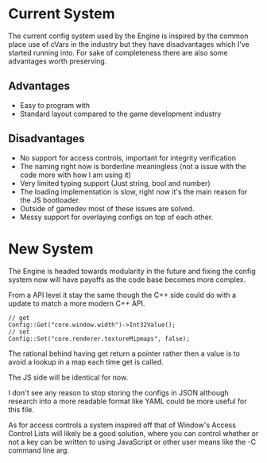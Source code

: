 Current System
====================

The current config system used by the Engine is inspired by the common place use of cVars in the industry but they have disadvantages which I've started running into. For sake of completeness there are also some advantages worth preserving.

Advantages
-----------------------
- Easy to program with
- Standard layout compared to the game development industry

Disadvantages
-----------------------
- No support for access controls, important for integrity verification
- The naming right now is borderline meaningless (not a issue with the code more with how I am using it)
- Very limited typing support (Just string, bool and number)
- The loading implementation is slow, right now it's the main reason for the JS bootloader.
- Outside of gamedev most of these issues are solved.
- Messy support for overlaying configs on top of each other.

New System
====================

The Engine is headed towards modularity in the future and fixing the config system now will have payoffs as the code base becomes more complex.

From a API level it stay the same though the C++ side could do with a update to match a more modern C++ API.

```
// get
Config::Get("core.window.width")->Int32Value();
// set
Config::Set("core.renderer.textureMipmaps", false);
```
The rational behind having get return a pointer rather then a value is to avoid a lookup in a map each time get is called.

The JS side will be identical for now.

I don't see any reason to stop storing the configs in JSON although research into a more readable format like YAML could be more useful for this file.

As for access controls a system inspired off that of Window's Access Control Lists will likely be a good solution, where you can control whether or not a key can be written to using JavaScript or other user means like the -C command line arg.
